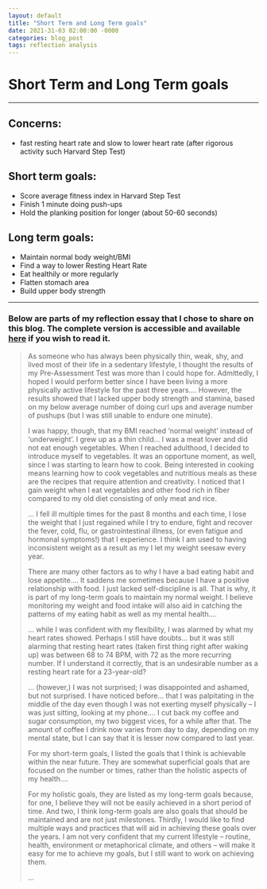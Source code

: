 ```yaml
---
layout: default
title: "Short Term and Long Term goals"
date: 2021-31-03 02:00:00 -0000
categories: blog_post
tags: reflection analysis
---
```

# Short Term and Long Term goals
***

## Concerns:
- fast resting heart rate and slow to lower heart rate (after rigorous activity such Harvard Step Test)

## Short term goals:
- Score average fitness index in Harvard Step Test
- Finish 1 minute doing push-ups
- Hold the planking position for longer (about 50-60 seconds)

## Long term goals:
- Maintain normal body weight/BMI
- Find a way to lower Resting Heart Rate
- Eat healthily or more regularly
- Flatten stomach area
- Build upper body strength

---

### Below are parts of my reflection essay that I chose to share on this blog. The complete version is accessible and available <a href="https://drive.google.com/file/d/1-8Q-IdDKr5HOQIk4e9K8OHUXPpUfcN-1/view?usp=sharing" target="_blank">here</a> if you wish to read it.

> As someone who has always been physically thin, weak, shy, and lived most of their life in a sedentary lifestyle, I thought the results of my Pre-Assessment Test was more than I could hope for. Admittedly, I hoped I would perform better since I have been living a more physically active lifestyle for the past three years.... However, the results showed that I lacked upper body strength and stamina, based on my below average number of doing curl ups and average number of pushups (but I was still unable to endure one minute).
>
> I was happy, though, that my BMI reached ‘normal weight’ instead of ‘underweight’. I grew up as a thin child... I was a meat lover and did not eat enough vegetables. When I reached adulthood, I decided to introduce myself to vegetables. It was an opportune moment, as well, since I was starting to learn how to cook. Being interested in cooking means learning how to cook vegetables and nutritious meals as these are the recipes that require attention and creativity. I noticed that I gain weight when I eat vegetables and other food rich in fiber compared to my old diet consisting of only meat and rice.
>
> ... I fell ill multiple times for the past 8 months and each time, I lose the weight that I just regained while I try to endure, fight and recover the fever, cold, flu, or gastrointestinal illness, (or even fatigue and hormonal symptoms!) that I experience. I think I am used to having inconsistent weight as a result as my I let my weight seesaw every year.
>
> There are many other factors as to why I have a bad eating habit and lose appetite.... It saddens me sometimes because I have a positive relationship with food. I just lacked self-discipline is all. That is why, it is part of my long-term goals to maintain my normal weight. I believe monitoring my weight and food intake will also aid in catching the patterns of my eating habit as well as my mental health....
> 
> ... while I was confident with my flexibility, I was alarmed by what my heart rates showed. Perhaps I still have doubts... but it was still alarming that resting heart rates (taken first thing right after waking up) was between 68 to 74 BPM, with 72 as the more recurring number. If I understand it correctly, that is an undesirable number as a resting heart rate for a 23-year-old?
> 
> ... (however,) I was not surprised; I was disappointed and ashamed, but not surprised. I have noticed before... that I was palpitating in the middle of the day even though I was not exerting myself physically – I was just sitting, looking at my phone.... I cut back my coffee and sugar consumption, my two biggest vices, for a while after that. The amount of coffee I drink now varies from day to day, depending on my mental state, but I can say that it is lesser now compared to last year.
> 
> For my short-term goals, I listed the goals that I think is achievable within the near future. They are somewhat superficial goals that are focused on the number or times, rather than the holistic aspects of my health....
> 
> For my holistic goals, they are listed as my long-term goals because, for one, I believe they will not be easily achieved in a short period of time. And two, I think long-term goals are also goals that should be maintained and are not just milestones. Thirdly, I would like to find multiple ways and practices that will aid in achieving these goals over the years. I am not very confident that my current lifestyle – routine, health, environment or metaphorical climate, and others – will make it easy for me to achieve my goals, but I still want to work on achieving them.
> 
> ...
> 


